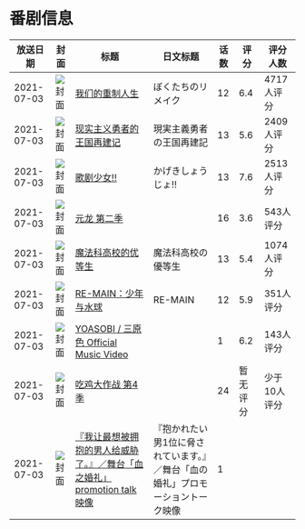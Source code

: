 # 番剧信息

|放送日期|封面|标题|日文标题|话数|评分|评分人数|
|---|---|---|---|---|---|---|
|2021-07-03|![封面](https://lain.bgm.tv/pic/cover/c/1d/ea/296870_gtFm2.jpg)|[我们的重制人生](https://bangumi.tv/subject/296870)|ぼくたちのリメイク|12|6.4|4717人评分|
|2021-07-03|![封面](https://lain.bgm.tv/pic/cover/c/bc/e7/304319_kES43.jpg)|[现实主义勇者的王国再建记](https://bangumi.tv/subject/304319)|現実主義勇者の王国再建記|13|5.6|2409人评分|
|2021-07-03|![封面](https://lain.bgm.tv/pic/cover/c/5f/55/317680_v9OU1.jpg)|[歌剧少女!!](https://bangumi.tv/subject/317680)|かげきしょうじょ!!|13|7.6|2513人评分|
|2021-07-03|![封面](https://lain.bgm.tv/pic/cover/c/7f/21/320219_U3uBN.jpg)|[元龙 第二季](https://bangumi.tv/subject/320219)||16|3.6|543人评分|
|2021-07-03|![封面](https://lain.bgm.tv/pic/cover/c/84/ba/323840_infxz.jpg)|[魔法科高校的优等生](https://bangumi.tv/subject/323840)|魔法科高校の優等生|13|5.4|1074人评分|
|2021-07-03|![封面](https://lain.bgm.tv/pic/cover/c/24/37/329909_rgq0M.jpg)|[RE-MAIN：少年与水球](https://bangumi.tv/subject/329909)|RE-MAIN|12|5.9|351人评分|
|2021-07-03|![封面](https://lain.bgm.tv/pic/cover/c/00/9c/340679_CuAUE.jpg)|[YOASOBI / 三原色 Official Music Video](https://bangumi.tv/subject/340679)||1|6.2|143人评分|
|2021-07-03|![封面](https://lain.bgm.tv/pic/cover/c/52/2f/340940_XZ48F.jpg)|[吃鸡大作战 第4季](https://bangumi.tv/subject/340940)||24|暂无评分|少于10人评分|
|2021-07-03|![封面](https://lain.bgm.tv/pic/cover/c/93/19/403799_4WEcZ.jpg)|[『我让最想被拥抱的男人给威胁了。』／舞台「血之婚礼」promotion talk 映像](https://bangumi.tv/subject/403799)|『抱かれたい男1位に脅されています。』／舞台「血の婚礼」プロモーショントーク映像|1|||
